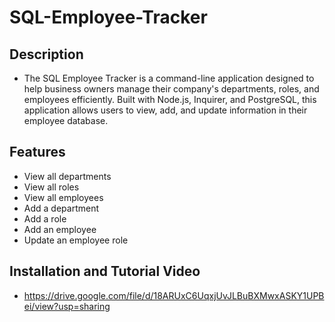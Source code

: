 # SQL-Employee-Tracker

## Description
- The SQL Employee Tracker is a command-line application designed to help business owners manage their company's departments, roles, and employees efficiently. Built with Node.js, Inquirer, and PostgreSQL, this application allows users to view, add, and update information in their employee database.

## Features
- View all departments
- View all roles
- View all employees
- Add a department
- Add a role
- Add an employee
- Update an employee role

## Installation and Tutorial Video
- https://drive.google.com/file/d/18ARUxC6UqxjUvJLBuBXMwxASKY1UPBei/view?usp=sharing
